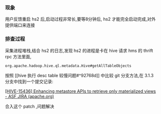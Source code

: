 ### 现象
用户反馈重启 hs2 后,启动过程非常长,要等8分钟后, hs2 才能完全启动完成,对外提供端口来连接

### 排查过程

采集进程堆栈,结合 hs2 的日志,发现 hs2 的进程是卡在 hive 请求 hms 的 thrift  rpc 方法里面,

`org.apache.hadoop.hive.ql.metadata.Hive#getAllTableObjects`

按照 [[hive 执行 desc table 较慢问题#^92768d]]  中比较 git 分支方法,在 3.1.3 分支中找到一个提交记录:

[[HIVE-15436] Enhancing metastore APIs to retrieve only materialized views - ASF JIRA (apache.org)](https://issues.apache.org/jira/browse/HIVE-15436)


合入这个 patch ,问题解决




